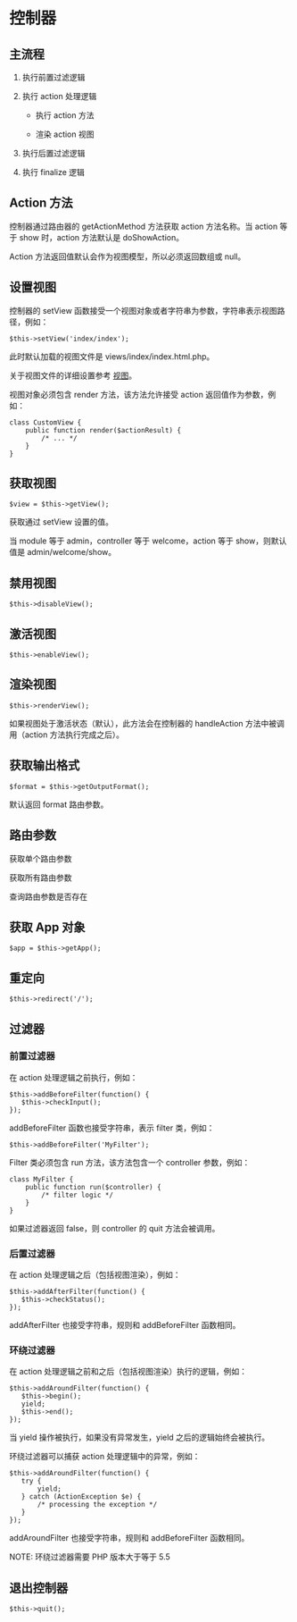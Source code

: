 # 控制器
## 主流程
1. 执行前置过滤逻辑

2. 执行 action 处理逻辑

    + 执行 action 方法

    + 渲染 action 视图

3. 执行后置过滤逻辑

4. 执行 finalize 逻辑

## Action 方法
控制器通过路由器的 getActionMethod 方法获取 action 方法名称。当 action 等于 show 时，action 方法默认是 doShowAction。

Action 方法返回值默认会作为视图模型，所以必须返回数组或 null。
## 设置视图
控制器的 setView 函数接受一个视图对象或者字符串为参数，字符串表示视图路径，例如：
```.php
$this->setView('index/index');
```
此时默认加载的视图文件是 views/index/index.html.php。

关于视图文件的详细设置参考 [视图](views)。

视图对象必须包含 render 方法，该方法允许接受 action 返回值作为参数，例如：
```.php
class CustomView {
    public function render($actionResult) {
        /* ... */
    }
}
```
## 获取视图
```.php
$view = $this->getView();
```
获取通过 setView 设置的值。

当 module 等于 admin，controller 等于 welcome，action 等于 show，则默认值是 admin/welcome/show。

## 禁用视图
```.php
$this->disableView();
```

## 激活视图
```.php
$this->enableView();
```

## 渲染视图
```.php
$this->renderView();
```
如果视图处于激活状态（默认），此方法会在控制器的 handleAction 方法中被调用（action 方法执行完成之后）。

## 获取输出格式
```.php
$format = $this->getOutputFormat();
```
默认返回 format 路由参数。
## 路由参数
获取单个路由参数

获取所有路由参数

查询路由参数是否存在

## 获取 App 对象
```.php
$app = $this->getApp();
```
## 重定向
```.php
$this->redirect('/');
```
## 过滤器
### 前置过滤器
在 action 处理逻辑之前执行，例如：
```.php
$this->addBeforeFilter(function() {
   $this->checkInput();
});
```

addBeforeFilter 函数也接受字符串，表示 filter 类，例如：

```.php
$this->addBeforeFilter('MyFilter');
```

Filter 类必须包含 run 方法，该方法包含一个 controller 参数，例如：
```.php
class MyFilter {
    public function run($controller) {
        /* filter logic */
    }
}
```

如果过滤器返回 false，则 controller 的 quit 方法会被调用。

### 后置过滤器
在 action 处理逻辑之后（包括视图渲染），例如：
```.php
$this->addAfterFilter(function() {
   $this->checkStatus();
});
```
addAfterFilter 也接受字符串，规则和 addBeforeFilter 函数相同。

### 环绕过滤器
在 action 处理逻辑之前和之后（包括视图渲染）执行的逻辑，例如：
```.php
$this->addAroundFilter(function() {
   $this->begin();
   yield;
   $this->end();
});
```

当 yield 操作被执行，如果没有异常发生，yield 之后的逻辑始终会被执行。

环绕过滤器可以捕获 action 处理逻辑中的异常，例如：

```.php
$this->addAroundFilter(function() {
   try {
       yield;
   } catch (ActionException $e) {
       /* processing the exception */
   }
});
```

addAroundFilter 也接受字符串，规则和 addBeforeFilter 函数相同。

NOTE: 环绕过滤器需要 PHP 版本大于等于 5.5
## 退出控制器
```.php
$this->quit();
```

